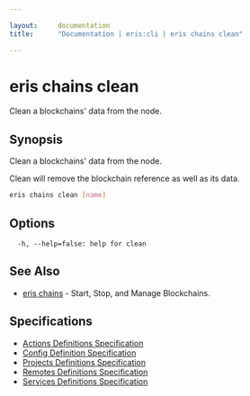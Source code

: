 ```yaml
---

layout:     documentation
title:      "Documentation | eris:cli | eris chains clean"

---
```


# eris chains clean

Clean a blockchains' data from the node.

## Synopsis

Clean a blockchains' data from the node.

Clean will remove the blockchain reference as well as
its data.

```bash
eris chains clean [name]
```

## Options

```
  -h, --help=false: help for clean
```

## See Also

* [eris chains](https://docs.erisindustries.com/documentation/eris-cli/0.10.3/eris_chains/)	 - Start, Stop, and Manage Blockchains.

## Specifications

* [Actions Definitions Specification](https://docs.erisindustries.com/documentation/eris-cli/0.10.3/actions_definitions_spec/)
* [Config Definition Specification](https://docs.erisindustries.com/documentation/eris-cli/0.10.3/config_definition_spec/)
* [Projects Definitions Specification](https://docs.erisindustries.com/documentation/eris-cli/0.10.3/projects_definitions_spec/)
* [Remotes Definitions Specification](https://docs.erisindustries.com/documentation/eris-cli/0.10.3/remotes_definitions_spec/)
* [Services Definitions Specification](https://docs.erisindustries.com/documentation/eris-cli/0.10.3/services_definitions_spec/)

